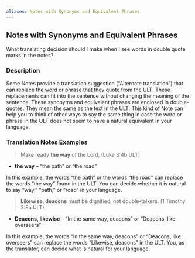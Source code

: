 ```yaml
---
aliases: Notes with Synonyms and Equivalent Phrases
---
```


## Notes with Synonyms and Equivalent Phrases

What translating decision should I make when I see words in double quote marks in the notes?

### Description

Some Notes provide a translation suggestion (“Alternate translation”) that can replace the word or phrase that they quote from the ULT. These replacements can fit into the sentence without changing the meaning of the sentence. These synonyms and equivalent phrases are enclosed in double-quotes. They mean the same as the text in the ULT. This kind of Note can help you to think of other ways to say the same thing in case the word or phrase in the ULT does not seem to have a natural equivalent in your language.

### Translation Notes Examples

> Make ready **the way** of the Lord, (Luke 3:4b ULT)

* **the way** – “the path” or “the road”

In this example, the words “the path” or the words “the road” can replace the words “the way” found in the ULT. You can decide whether it is natural to say “way,” “path,” or “road” in your language.

> **Likewise, deacons** must be dignified, not double-talkers. (1 Timothy 3:8a ULT)

* **Deacons, likewise** – “In the same way, deacons” or “Deacons, like overseers”

In this example, the words “In the same way, deacons” or “Deacons, like overseers” can replace the words “Likewise, deacons” in the ULT. You, as the translator, can decide what is natural for your language.
